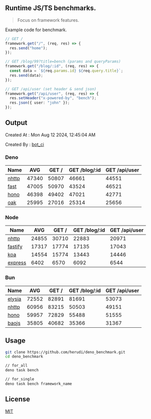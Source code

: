 ## Runtime JS/TS benchmarks.

> Focus on framework features.

Example code for benchmark.
```ts
// GET /
framework.get("/", (req, res) => {
  res.send("home");
});

// GET /blog/99?title=bench (params and queryParams)
framework.get("/blog/:id", (req, res) => {
  const data = `${req.params.id} ${req.query.title}`;
  res.send(data);
});

// GET /api/user (set header & send json)
framework.get("/api/user", (req, res) => {
  res.setHeader("x-powered-by", "bench");
  res.json({ user: "john" });
});
```

## Output
Created At : Mon Aug 12 2024, 12:45:04 AM

Created By : [bot_ci](https://github.com/herudi/deno_benchmarks/commits?author=github-actions%5Bbot%5D)


### Deno
|Name|AVG|GET /|GET /blog/:id|GET /api/user|
|----|----|----|----|----|
|[nhttp](https://github.com/nhttp/nhttp)|47340|50807|46661|44551|
|[fast](https://github.com/danteissaias/fast)|47005|50970|43524|46521|
|[hono](https://github.com/honojs/hono)|46398|49402|47021|42771|
|[oak](https://github.com/oakserver/oak)|25995|27016|25314|25656|
  


### Node
|Name|AVG|GET /|GET /blog/:id|GET /api/user|
|----|----|----|----|----|
|[nhttp](https://github.com/nhttp/nhttp)|24855|30710|22883|20971|
|[fastify](https://github.com/fastify/fastify)|17317|17774|17135|17043|
|[koa](https://github.com/koajs/koa)|14554|15774|13443|14446|
|[express](https://github.com/expressjs/express)|6402|6570|6092|6544|
  


### Bun
|Name|AVG|GET /|GET /blog/:id|GET /api/user|
|----|----|----|----|----|
|[elysia](https://github.com/elysiajs/elysia)|72552|82891|81691|53073|
|[nhttp](https://github.com/nhttp/nhttp)|60956|83215|50503|49151|
|[hono](https://github.com/honojs/hono)|59957|72829|55488|51555|
|[baojs](https://github.com/mattreid1/baojs)|35805|40682|35366|31367|
  



## Usage

```bash
git clone https://github.com/herudi/deno_benchmark.git
cd deno_benchmark

// for_all
deno task bench

// for_single
deno task bench framework_name
```

## License

[MIT](LICENSE)

